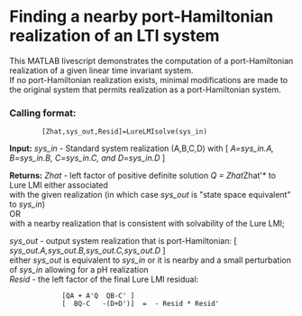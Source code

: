 # Finding a nearby port-Hamiltonian realization of an LTI system
This MATLAB livescript demonstrates the computation of a port-Hamiltonian realization of a given linear time invariant system.  
If no port-Hamiltonian realization exists, minimal modifications are made to the original system that permits realization as
a port-Hamiltonian system.  

### Calling format:

            [Zhat,sys_out,Resid]=LureLMIsolve(sys_in)

              
**Input:**  *sys_in* - Standard system realization (A,B,C,D) with [ *A=sys_in.A, B=sys_in.B, C=sys_in.C, and D=sys_in.D*  ]
                 
**Returns:** *Zhat* - left factor of positive definite solution *Q = Zhat*Zhat'* to Lure LMI either associated  
with the given realization (in which case *sys_out* is "state space equivalent" to *sys_in*)  
                OR   
                with a nearby realization that is consistent with solvability of the Lure LMI;  
                  
*sys_out* - output system realization that is port-Hamiltonian: [ *sys_out.A,sys_out.B,sys_out.C,sys_out.D* ]  
either *sys_out* is equivalent to *sys_in* or it is nearby and a small perturbation of *sys_in* allowing for a pH realization    
          *Resid* - the left factor of the final Lure LMI residual:
          
                 [QA + A'Q  QB-C' ] 
                 [  BQ-C   -(D+D')]  =  - Resid * Resid'
